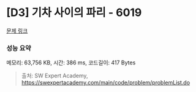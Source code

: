 # [D3] 기차 사이의 파리 - 6019 

[문제 링크](https://swexpertacademy.com/main/code/problem/problemDetail.do?contestProbId=AWajaTmaZw4DFAWM) 

### 성능 요약

메모리: 63,756 KB, 시간: 386 ms, 코드길이: 417 Bytes



> 출처: SW Expert Academy, https://swexpertacademy.com/main/code/problem/problemList.do